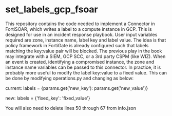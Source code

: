 # set_labels_gcp_fsoar

This repository contains the code needed to implement a Connector in FortiSOAR, which writes a label to a compute instance in GCP.  This is designed for use in an incident response playbook.  User input variables required are zone, instance name, label key and label value.  The idea is that policy framework in FortiGate is already configured such that labels matching the key:value pair will be blocked.  The previous play in the book may integrate with a SIEM, GCP SCC, or a 3rd party CSPM (like WIZ).  When an event is created, identifying a compromised instance, the zone and instance name variables can be passed to this connector.  In practice, it is probably more useful to modify the label key:value to a fixed value.  This can be done by modifying operations.py and changing as below:

current:
labels = {params.get('new_key'): params.get('new_value')}

new:
labels = {'fixed_key': 'fixed_value'}

You will also need to delete lines 50 through 67 from info.json